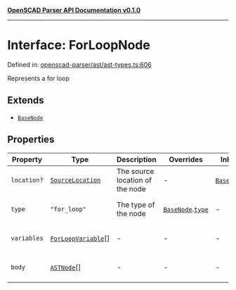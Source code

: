 [**OpenSCAD Parser API Documentation v0.1.0**](../README.md)

***

# Interface: ForLoopNode

Defined in: [openscad-parser/ast/ast-types.ts:606](https://github.com/holistic-stack/openscad-tree-sitter/blob/57470856b239e8ae819e2b2fa40ff65d8c04912f/packages/openscad-parser/src/lib/openscad-parser/ast/ast-types.ts#L606)

Represents a for loop

## Extends

- [`BaseNode`](BaseNode.md)

## Properties

| Property | Type | Description | Overrides | Inherited from | Defined in |
| ------ | ------ | ------ | ------ | ------ | ------ |
| <a id="location"></a> `location?` | [`SourceLocation`](SourceLocation.md) | The source location of the node | - | [`BaseNode`](BaseNode.md).[`location`](BaseNode.md#location) | [openscad-parser/ast/ast-types.ts:58](https://github.com/holistic-stack/openscad-tree-sitter/blob/57470856b239e8ae819e2b2fa40ff65d8c04912f/packages/openscad-parser/src/lib/openscad-parser/ast/ast-types.ts#L58) |
| <a id="type"></a> `type` | `"for_loop"` | The type of the node | [`BaseNode`](BaseNode.md).[`type`](BaseNode.md#type) | - | [openscad-parser/ast/ast-types.ts:607](https://github.com/holistic-stack/openscad-tree-sitter/blob/57470856b239e8ae819e2b2fa40ff65d8c04912f/packages/openscad-parser/src/lib/openscad-parser/ast/ast-types.ts#L607) |
| <a id="variables"></a> `variables` | [`ForLoopVariable`](ForLoopVariable.md)[] | - | - | - | [openscad-parser/ast/ast-types.ts:608](https://github.com/holistic-stack/openscad-tree-sitter/blob/57470856b239e8ae819e2b2fa40ff65d8c04912f/packages/openscad-parser/src/lib/openscad-parser/ast/ast-types.ts#L608) |
| <a id="body"></a> `body` | [`ASTNode`](../type-aliases/ASTNode.md)[] | - | - | - | [openscad-parser/ast/ast-types.ts:609](https://github.com/holistic-stack/openscad-tree-sitter/blob/57470856b239e8ae819e2b2fa40ff65d8c04912f/packages/openscad-parser/src/lib/openscad-parser/ast/ast-types.ts#L609) |
